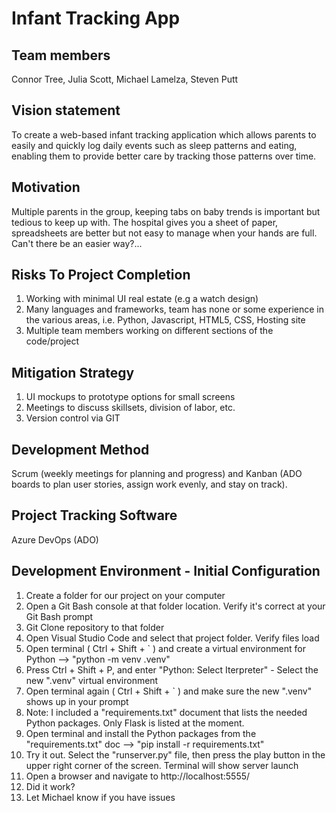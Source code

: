 # Infant Tracking App
## Team members
Connor Tree, Julia Scott, Michael Lamelza, Steven Putt  

## Vision statement
To create a web-based infant tracking application which allows parents to easily and quickly log daily events such as sleep patterns and eating, enabling them to provide better care by tracking those patterns over time.

## Motivation
Multiple parents in the group, keeping tabs on baby trends is important but tedious to keep up with. The hospital gives you a sheet of paper, spreadsheets are better but not easy to manage when your hands are full. Can't there be an easier way?...

## Risks To Project Completion
1. Working with minimal UI real estate (e.g a watch design)
2. Many languages and frameworks, team has none or some experience in the various areas, i.e. Python, Javascript, HTML5, CSS, Hosting site
3. Multiple team members working on different sections of the code/project

## Mitigation Strategy
1. UI mockups to prototype options for small screens
2. Meetings to discuss skillsets, division of labor, etc.
3. Version control via GIT 

## Development Method
Scrum (weekly meetings for planning and progress) and Kanban (ADO boards to plan user stories, assign work evenly, and stay on track). 

## Project Tracking Software
Azure DevOps (ADO)

## Development Environment - Initial Configuration
1. Create a folder for our project on your computer
2. Open a Git Bash console at that folder location. Verify it's correct at your Git Bash prompt
3. Git Clone repository to that folder
4. Open Visual Studio Code and select that project folder. Verify files load
5. Open terminal ( Ctrl + Shift + ` ) and create a virtual environment for Python --> "python -m venv .venv"
6. Press Ctrl + Shift + P, and enter "Python: Select Iterpreter" - Select the new ".venv" virtual environment
7. Open terminal again ( Ctrl + Shift + ` ) and make sure the new ".venv" shows up in your prompt
8. Note: I included a "requirements.txt" document that lists the needed Python packages. Only Flask is listed at the moment.
9. Open terminal and install the Python packages from the "requirements.txt" doc --> "pip install -r requirements.txt"
10. Try it out. Select the "runserver.py" file, then press the play button in the upper right corner of the screen. Terminal will show server launch
11. Open a browser and navigate to http://localhost:5555/
12. Did it work?
13. Let Michael know if you have issues
